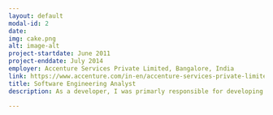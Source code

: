 ```yaml
---
layout: default
modal-id: 2
date: 
img: cake.png
alt: image-alt
project-startdate: June 2011
project-enddate: July 2014
employer: Accenture Services Private Limited, Bangalore, India
link: https://www.accenture.com/in-en/accenture-services-private-limited
title: Software Engineering Analyst
description: As a developer, I was primarly responsible for developing A2A, B2B, SOA integrations and RESTful web services in webMethods, a Java-based enterprise integration platform. I also participated in code reviews and unit test execution reviews, performed Integration Testing using HPQC and thus took part in all phases of SDLC. In addition, I handled Source Control Management and version control using Microsoft Visual SourceSafe and SVN. Trained new hires in the team on webMethods and Source Control practices in the project.

---
```

